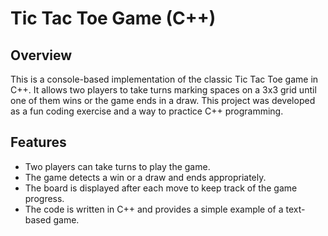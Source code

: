 # Tic Tac Toe Game (C++)

## Overview

This is a console-based implementation of the classic Tic Tac Toe game in C++. It allows two players to take turns marking spaces on a 3x3 grid until one of them wins or the game ends in a draw. This project was developed as a fun coding exercise and a way to practice C++ programming.

## Features

- Two players can take turns to play the game.
- The game detects a win or a draw and ends appropriately.
- The board is displayed after each move to keep track of the game progress.
- The code is written in C++ and provides a simple example of a text-based game.

